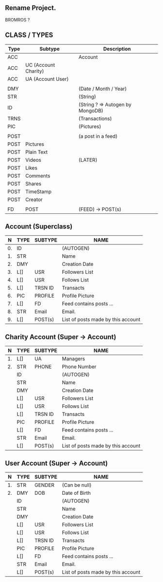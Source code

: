 ## Rename Project.

BROMROS ?

## CLASS / TYPES

| Type | Subtype              | Description                      |
| ---- | -------------------- | -------------------------------- |
| ACC  |                      | Account                          |
| ACC  | UC (Account Charity) |                                  |
| ACC  | UA (Account User)    |                                  |
|      |                      |                                  |
| DMY  |                      | (Date / Month / Year)            |
| STR  |                      | (String)                         |
| ID   |                      | (String ? => Autogen by MongoDB) |
| TRNS |                      | (Transactions)                   |
| PIC  |                      | (Pictures)                       |
|      |                      |                                  |
| POST |                      | (a post in a feed)               |
| POST | Pictures             |                                  |
| POST | Plain Text           |                                  |
| POST | Videos               | (LATER)                          |
| POST | Likes                |                                  |
| POST | Comments             |                                  |
| POST | Shares               |                                  |
| POST | TimeStamp            |                                  |
| POST | Creator              |                                  |
|      |                      |                                  |
| FD   | POST                 | (FEED) -> POST(s)                |

## Account (Superclass)

| N   | TYPE | SUBTYPE | NAME                               |
| --- | ---- | ------- | ---------------------------------- |
| 0.  | ID   |         | (AUTOGEN)                          |
| 1.  | STR  |         | Name                               |
| 2.  | DMY  |         | Creation Date                      |
| 3.  | L[]  | USR     | Followers List                     |
| 4.  | L[]  | USR     | Follows List                       |
| 5.  | L[]  | TRSN ID | Transacts                          |
| 6.  | PIC  | PROFILE | Profile Picture                    |
| 7.  | L[]  | FD      | Feed contains posts ...            |
| 8.  | STR  | Email   | Email.                             |
| 9.  | L[]  | POST(s) | List of posts made by this account |

## Charity Account (Super -> Account)

| N   | TYPE | SUBTYPE | NAME                               |
| --- | ---- | ------- | ---------------------------------- |
| 1.  | L[]  | UA      | Managers                           |
| 2.  | STR  | PHONE   | Phone Number                       |
|     | ID   |         | (AUTOGEN)                          |
|     | STR  |         | Name                               |
|     | DMY  |         | Creation Date                      |
|     | L[]  | USR     | Followers List                     |
|     | L[]  | USR     | Follows List                       |
|     | L[]  | TRSN ID | Transacts                          |
|     | PIC  | PROFILE | Profile Picture                    |
|     | L[]  | FD      | Feed contains posts ...            |
|     | STR  | Email   | Email.                             |
|     | L[]  | POST(s) | List of posts made by this account |

## User Account (Super -> Account)

| N   | TYPE | SUBTYPE | NAME                               |
| --- | ---- | ------- | ---------------------------------- |
| 1.  | STR  | GENDER  | (Can be null)                      |
| 2.  | DMY  | DOB     | Date of Birth                      |
|     | ID   |         | (AUTOGEN)                          |
|     | STR  |         | Name                               |
|     | DMY  |         | Creation Date                      |
|     | L[]  | USR     | Followers List                     |
|     | L[]  | USR     | Follows List                       |
|     | L[]  | TRSN ID | Transacts                          |
|     | PIC  | PROFILE | Profile Picture                    |
|     | L[]  | FD      | Feed contains posts ...            |
|     | STR  | Email   | Email.                             |
|     | L[]  | POST(s) | List of posts made by this account |
